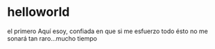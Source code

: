 # helloworld
el primero
Aquí esoy, confiada en que si me esfuerzo todo ésto no me sonará tan raro...mucho tiempo
